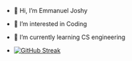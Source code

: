 - 👋 Hi, I’m Emmanuel Joshy
- 👀 I’m interested in Coding
- 🌱 I’m currently learning CS engineering

- <a href="https://git.io/streak-stats"><img src="https://github-readme-streak-stats.herokuapp.com?user=Eman-69&theme=neon-dark" alt="GitHub Streak" /></a>
<!---
Eman-69/Eman-69 is a ✨ special ✨ repository because its `README.md` (this file) appears on your GitHub profile.
You can click the Preview link to take a look at your changes.
--->
